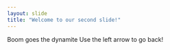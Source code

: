 ```yaml
---
layout: slide
title: "Welcome to our second slide!"
---
```

Boom goes the dynamite
Use the left arrow to go back!
